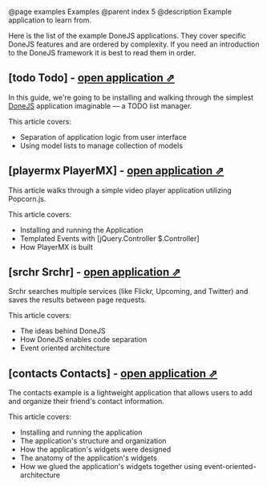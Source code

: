@page examples Examples
@parent index 5
@description Example application to learn from.

Here is the list of the example DoneJS applications. They cover specific DoneJS features and are ordered by complexity. If you need an introduction to the DoneJS framework it is best to read them in order.

## [todo Todo] - [open application &#x21D7;](todo/todo.html)

In this guide, we're going to be installing and walking through the simplest [DoneJS](http://donejs.com/)
application imaginable &mdash; a TODO list manager.

This article covers:

- Separation of application logic from user interface
- Using model lists to manage collection of models

## [playermx PlayerMX] - [open application &#x21D7;](player/player.html)

This article walks through a simple video player application utilizing Popcorn.js. 

This article covers:

- Installing and running the Application
- Templated Events with [jQuery.Controller $.Controller]
- How PlayerMX is built

## [srchr Srchr] - [open application &#x21D7;](srchr/srchr.html)

Srchr searches multiple services (like Flickr, Upcoming, and Twitter) and saves the results between page requests.

This article covers:

- The ideas behind DoneJS
- How DoneJS enables code separation
- Event oriented architecture

## [contacts Contacts] - [open application &#x21D7;](contacts)

The contacts example is a lightweight application that allows users to add and organize their friend's contact information.

This article covers:

- Installing and running the application
- The application's structure and organization
- How the application's widgets were designed
- The anatomy of the application's widgets
- How we glued the application's widgets together using event-oriented-architecture

